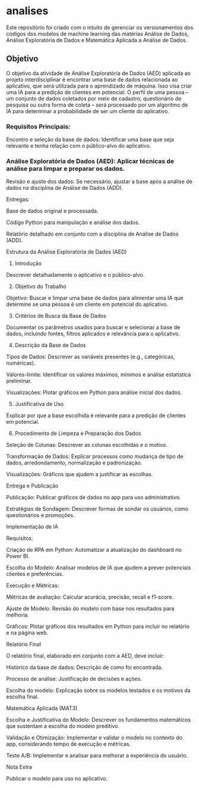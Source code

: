 # analises
Este repositório foi criado com o intuito de gerenciar os versionamentos dos códigos dos modelos de machine learning das matérias Análise de Dados, Análise Exploratória de Dados e Matemática Aplicada a Análise de Dados.

## Objetivo

O objetivo da atividade de Análise Exploratória de Dados (AED) aplicada ao projeto interdisciplinar é encontrar uma base de dados relacionada ao aplicativo, que será utilizada para o aprendizado de máquina. Isso visa criar uma IA para a predição de clientes em potencial. O perfil de uma pessoa – um conjunto de dados coletados por meio de cadastro, questionário de pesquisa ou outra forma de coleta – será processado por um algoritmo de IA para determinar a probabilidade de ser um cliente do aplicativo.

### Requisitos Principais:

Encontro e seleção da base de dados: Identificar uma base que seja relevante e tenha relação com o público-alvo do aplicativo.

### Análise Exploratória de Dados (AED): Aplicar técnicas de análise para limpar e preparar os dados.

Revisão e ajuste dos dados: Se necessário, ajustar a base após a análise de dados na disciplina de Análise de Dados (ADD).

Entregas:

Base de dados original e processada.

Código Python para manipulação e análise dos dados.

Relatório detalhado em conjunto com a disciplina de Análise de Dados (ADD).

Estrutura da Análise Exploratória de Dados (AED)

1. Introdução

Descrever detalhadamente o aplicativo e o público-alvo.

2. Objetivo do Trabalho

Objetivo: Buscar e limpar uma base de dados para alimentar uma IA que determine se uma pessoa é um cliente em potencial do aplicativo.

3. Critérios de Busca da Base de Dados

Documentar os parâmetros usados para buscar e selecionar a base de dados, incluindo fontes, filtros aplicados e relevância para o aplicativo.

4. Descrição da Base de Dados

Tipos de Dados: Descrever as variáveis presentes (e.g., categóricas, numéricas).

Valores-limite: Identificar os valores máximos, mínimos e análise estatística preliminar.

Visualizações: Plotar gráficos em Python para análise inicial dos dados.

5. Justificativa de Uso

Explicar por que a base escolhida é relevante para a predição de clientes em potencial.

6. Procedimento de Limpeza e Preparação dos Dados

Seleção de Colunas: Descrever as colunas escolhidas e o motivo.

Transformação de Dados: Explicar processos como mudança de tipo de dados, arredondamento, normalização e padronização.

Visualizações: Gráficos que ajudem a justificar as escolhas.

Entrega e Publicação

Publicação: Publicar gráficos de dados no app para uso administrativo.

Estratégias de Sondagem: Descrever formas de sondar os usuários, como questionários e promoções.

Implementação de IA

Requisitos:

Criação de RPA em Python: Automatizar a atualização do dashboard no Power BI.

Escolha do Modelo: Analisar modelos de IA que ajudem a prever potenciais clientes e preferências.

Execução e Métricas:

Métricas de avaliação: Calcular acurácia, precisão, recall e f1-score.

Ajuste de Modelo: Revisão do modelo com base nos resultados para melhoria.

Gráficos: Plotar gráficos dos resultados em Python para incluir no relatório e na página web.

Relatório Final

O relatório final, elaborado em conjunto com a AED, deve incluir:

Histórico da base de dados: Descrição de como foi encontrada.

Processo de análise: Justificação de decisões e ações.

Escolha do modelo: Explicação sobre os modelos testados e os motivos da escolha final.

Matemática Aplicada (MAT3)

Escolha e Justificativa do Modelo: Descrever os fundamentos matemáticos que sustentam a escolha do modelo preditivo.

Validação e Otimização: Implementar e validar o modelo no contexto do app, considerando tempo de execução e métricas.

Teste A/B: Implementar e analisar para melhorar a experiência do usuário.

Nota Extra

Publicar o modelo para uso no aplicativo.


